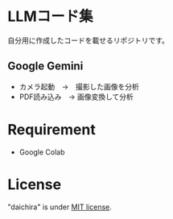 # LLMコード集 

自分用に作成したコードを載せるリポジトリです。

## Google Gemini
- カメラ起動　->　撮影した画像を分析
- PDF読み込み　-> 画像変換して分析

# Requirement
* Google Colab

# License
"daichira" is under [MIT license](https://en.wikipedia.org/wiki/MIT_License).
